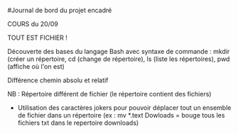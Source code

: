 #Journal de bord du projet encadré 

COURS du 20/09 

TOUT EST FICHIER !

Découverte des bases du langage Bash avec syntaxe de commande : mkdir (créer un répertoire, cd (change de répertoire), ls (liste les répertoires), pwd (affiche où l'on est) 

Différence chemin absolu et relatif 





NB : Répertoire différent de fichier (le répertoire contient des fichiers)

- Utilisation des caractères jokers pour pouvoir déplacer tout un ensemble de fichier dans un répertoire (ex : mv *.text Dowloads = bouge tous les fichiers txt dans le repertoire downloads)


